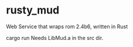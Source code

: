 # rusty_mud
Web Service that wraps rom 2.4b6, written in Rust

cargo run
Needs LibMud.a in the src dir.

